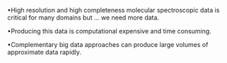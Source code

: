 •High resolution and high completeness molecular spectroscopic data is critical for many domains but … we need more data.

•Producing this data is computational expensive and time consuming.

•Complementary big data approaches can produce large volumes of approximate data rapidly.